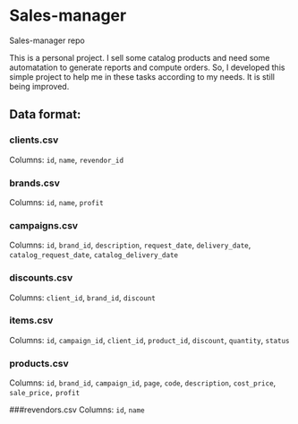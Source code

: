 # Sales-manager
Sales-manager repo

This is a personal project. I sell some catalog products and need some automatation to generate reports and compute orders. So, I developed this simple project to help me in these tasks according to my needs. It is still being improved.

## Data format:
### clients.csv
Columns: `id`, `name`,	`revendor_id`

### brands.csv
Columns: `id`, `name`,	`profit`

### campaigns.csv
Columns: `id`,	`brand_id`,	`description`,	`request_date`,	`delivery_date`,	`catalog_request_date`,	`catalog_delivery_date`

### discounts.csv
Columns: `client_id`,	`brand_id`,	`discount`

### items.csv
Columns: `id`,	`campaign_id`,	`client_id`,	`product_id`,	`discount`,	`quantity`,	`status`

### products.csv
Columns: `id`,	`brand_id`,	`campaign_id`,	`page`,	`code`,	`description`,	`cost_price`,	`sale_price,`	`profit`

###revendors.csv
Columns: `id`,	`name`
